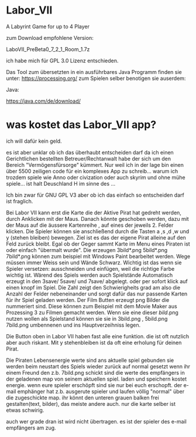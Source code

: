 # Labor_VII

A Labyrint Game for up to 4 Player

zum Download empfohlene Version:

LaboVII_PreBeta0_7_2_1_Room_1.7z

ich habe mich für GPL 3.0 Lizenz entschieden.


Das Tool zum übersetzten in ein ausführbares Java Programm finden sie unter: https://processing.org/
zum Spielen selber benotigen sie auserdem:

Java:

https://java.com/de/download/


# was kostet das Labor_VII app?

ich will dafür kein geld.

es ist aber unklar ob ich das überhaubt entscheiden darf da ich einen Gerichtlichen bestellten Betreuer/Rechtanwalt habe der sich um den Bereich "Vermögensfürsorge" kümmert.
Nur weil ich in der lage bin einen über 5500 zeiligen code für ein komplexes App zu schreib...
warum ich trozdem spiele wie Anno oder civization oder auch skyrim und ohne mühe spiele...
ist halt Deuschland H im sinne des ...


Ich bin zwar für GNU GPL V3 aber ob ich das einfach so entscheiden darf ist fraglich.

Bei Labor VII kann erst die Karte die der Aktive Pirat hat gedreht werden, durch Anklicken mit der Maus. Danach könnte geschoben werden, dazu mit der Maus auf die äussere Kartenreihe , auf eines der jeweils 2. Felder klicken. 
Die Spieler können sie anschließend durch die Tasten a ,s ,d ,w und y (stehen bleiben) bewegen.
Ziel ist es das der eigene Pirat alleine auf den Feld zurück bleibt.
Egal ob der Geger sammt Karte im Menu eines Piraten ist oder einfach "übermalt wurde".
Die erzeugen 3bild*.png 5bild*.png 7bild*.png können zum beispiel mit Windows Paint bearbeitet werden.
Wege müssen immer Weiss sein und Wände Schwarz. Wichtig ist das wenn sie Spieler versetzen: ausschneiden und einfügen, weil die richtige Farbe wichtig ist.
Wärend des Spiels werden auch Spielstände Automatisch erzeugt in den 3save/ 5save/ und 7save/ abgelegt.
oder per sofort klick auf einen knopf im Spiel.
Die Zahl zeigt den Schwierigheits grad am also die Anzahl der Felder nebeneinander
 und sorgt dafür das nur passende Karten für ihr Spiel geladen werden.
Der Film Butten erzeugt png Bilder die nummeriert sind. Diese können zum Beispiel mit dem Movie Maker aus Prozessing 3 zu Filmen gemacht werden.
Wenn sie eine dieser *bild*.png nutzen wollen als Spielstand können sie sie in 3bild.png , 5bild.png 7bild.png umbennenen und ins Hauptverzeihniss legen.

Die Button oben in Labor VII haben fast alle eine funktion.
die ist oft nutzlich aber auch riskant.
Mit y stehenbleiben ist da oft eine erholung für deinen Pirat.

Die Piraten Lebensenergie werte sind ans aktuelle spiel gebunden
sie werden beim neustart des Spiels wieder zurück auf normal gesetzt
wenn ihr einem Freund den z.b. 7bild.png schickt
sind die werte des empfängers in der geladenen map von seinem aktuellen spiel.
laden und speichern kostet energie.
wenn eure spieler erschöpft sind sie nur bei euch erschopft.
der e-mail emphänger hat z.b. ausgerute spieler und laufen völlig "normal" über die zugeschickte map.
ihr könnt den unteren grauen balken frei gestalten(text, bilder), das meiste andere auch. nur die karte selber ist etwas schwirig.

auch wer grade dran ist wird nicht übertragen. es ist der spieler des e-mail empfängers am zug.


